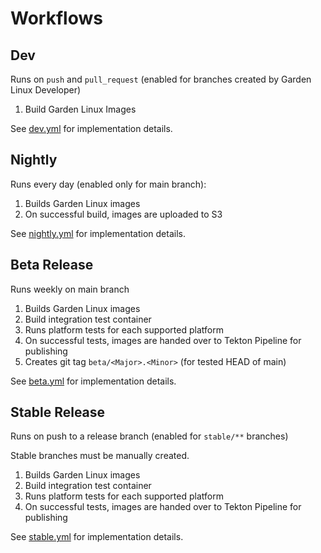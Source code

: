 # Workflows

## Dev
Runs on `push` and `pull_request` (enabled for branches created by Garden Linux Developer)
1. Build Garden Linux Images

See [dev.yml](dev.yml) for implementation details.

## Nightly
Runs every day (enabled only for main branch):

1. Builds Garden Linux images
2. On successful build, images are uploaded to S3

See [nightly.yml](nightly.yml) for implementation details. 

## Beta Release
Runs weekly on main branch
1. Builds Garden Linux images
2. Build integration test container
3. Runs platform tests for each supported platform 
4. On successful tests, images are handed over to Tekton Pipeline for publishing
5. Creates git tag `beta/<Major>.<Minor>` (for tested HEAD of main)

See [beta.yml](beta.yml) for implementation details. 

## Stable Release
Runs on push to a release branch (enabled for `stable/**` branches)

Stable branches must be manually created.

1. Builds Garden Linux images
2. Build integration test container
3. Runs platform tests for each supported platform 
4. On successful tests, images are handed over to Tekton Pipeline for publishing

See [stable.yml](stable.yml) for implementation details. 

